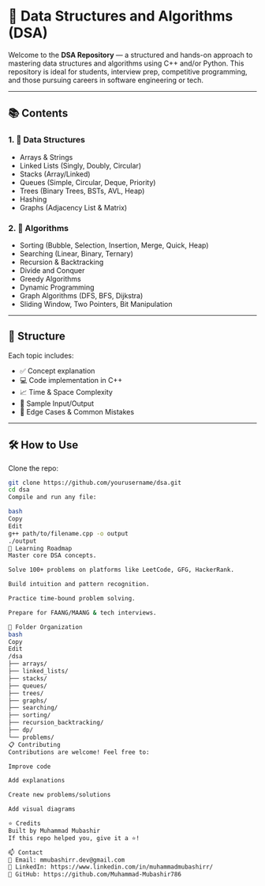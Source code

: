 # 📘 Data Structures and Algorithms (DSA)

Welcome to the **DSA Repository** — a structured and hands-on approach to mastering data structures and algorithms using C++ and/or Python. This repository is ideal for students, interview prep, competitive programming, and those pursuing careers in software engineering or tech.

---

## 📚 Contents

### 1. 🔧 Data Structures
- Arrays & Strings
- Linked Lists (Singly, Doubly, Circular)
- Stacks (Array/Linked)
- Queues (Simple, Circular, Deque, Priority)
- Trees (Binary Trees, BSTs, AVL, Heap)
- Hashing
- Graphs (Adjacency List & Matrix)

### 2. 🧠 Algorithms
- Sorting (Bubble, Selection, Insertion, Merge, Quick, Heap)
- Searching (Linear, Binary, Ternary)
- Recursion & Backtracking
- Divide and Conquer
- Greedy Algorithms
- Dynamic Programming
- Graph Algorithms (DFS, BFS, Dijkstra)
- Sliding Window, Two Pointers, Bit Manipulation

---

## 🧪 Structure

Each topic includes:
- ✅ Concept explanation
- 💻 Code implementation in C++ 
- 📈 Time & Space Complexity
- 📝 Sample Input/Output
- 🧠 Edge Cases & Common Mistakes

---

## 🛠 How to Use

Clone the repo:
```bash
git clone https://github.com/yourusername/dsa.git
cd dsa
Compile and run any file:

bash
Copy
Edit
g++ path/to/filename.cpp -o output
./output
📌 Learning Roadmap
Master core DSA concepts.

Solve 100+ problems on platforms like LeetCode, GFG, HackerRank.

Build intuition and pattern recognition.

Practice time-bound problem solving.

Prepare for FAANG/MAANG & tech interviews.

📂 Folder Organization
bash
Copy
Edit
/dsa
├── arrays/
├── linked_lists/
├── stacks/
├── queues/
├── trees/
├── graphs/
├── searching/
├── sorting/
├── recursion_backtracking/
├── dp/
└── problems/
📋 Contributing
Contributions are welcome! Feel free to:

Improve code

Add explanations

Create new problems/solutions

Add visual diagrams

⭐ Credits
Built by Muhammad Mubashir
If this repo helped you, give it a ⭐!

📫 Contact
📧 Email: mmubashirr.dev@gmail.com
📱 LinkedIn: https://www.linkedin.com/in/muhammadmubashirr/
🐙 GitHub: https://github.com/Muhammad-Mubashir786
